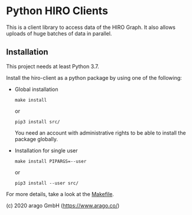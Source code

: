# Python HIRO Clients

This is a client library to access data of the HIRO Graph. It also allows uploads
of huge batches of data in parallel.

## Installation

This project needs at least Python 3.7. 

Install the hiro-client as a python package by using one of the following: 

* Global installation
    ```shell script
    make install
    ```
    or
    ```shell script
    pip3 install src/
    ```
    You need an account with administrative rights to be able to install the package globally.

* Installation for single user 

    ```shell script
    make install PIPARGS=--user
    ```
    or
    ```shell script
    pip3 install --user src/
    ```

For more details, take a look at the [Makefile](Makefile).



(c) 2020 arago GmbH (https://www.arago.co/)
